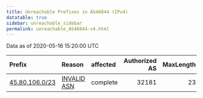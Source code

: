 ```yaml
---
title: Unreachable Prefixes in AS46844 (IPv4)
datatable: true
sidebar: unreachable_sidebar
permalink: unreachable_AS46844-v4.html
---
```


Data as of 2020-05-16 15:20:00 UTC


<div class="datatable-begin"></div>

| Prefix                                                 | Reason                                                                                                | affected   |   Authorized AS |   MaxLength | Anchor                                         |   unreachable /24s |
|:-------------------------------------------------------|:------------------------------------------------------------------------------------------------------|:-----------|----------------:|------------:|:-----------------------------------------------|-------------------:|
| [45.80.106.0/23](https://stat.ripe.net/45.80.106.0/23) | [INVALID ASN](https://rpki-validator.ripe.net/announcement-preview?asn=AS46844&prefix=45.80.106.0/23) | complete   |           32181 |          23 | [RIPE](unreachable_RIPE_NCC_RPKI_Root-v4.html) |                  2 |

<div class="datatable-end"></div>